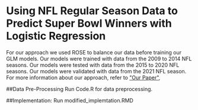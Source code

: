 # Using NFL Regular Season Data to Predict Super Bowl Winners with Logistic Regression
For our approach we used ROSE to balance our data before training our GLM models.
Our models were trained with data from the 2009 to 2014 NFL seasons. Our models were tested with data from the 2015 to 2020 NFL seasons. Our models were validated with data from the 2021 NFL season. For more information about our approach, refer to ["Our Paper"](https://docs.google.com/document/d/1xxicO0tj1W7dJQ4L7LgeOOeaoSILDl8y/edit?usp=sharing&ouid=102361877288197233957&rtpof=true&sd=true), 

##Data Pre-Processing
Run Code.R for data preprocessing.

##Implementation: 
Run modified_implemtation.RMD 


